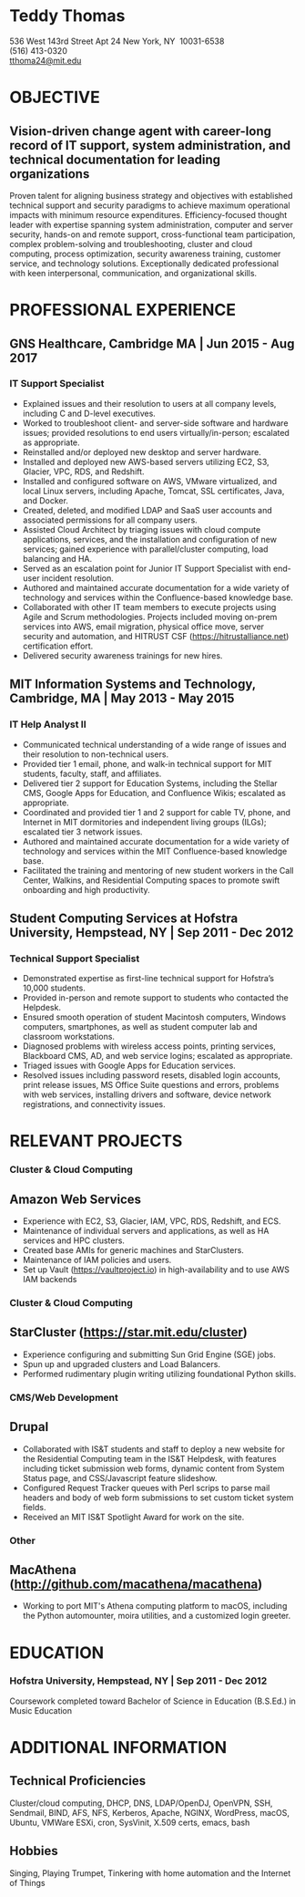 # Teddy Thomas

536 West 143rd Street
Apt 24
New York, NY  10031-6538  
(516) 413-0320  
tthoma24@mit.edu

[comment]: # (Empty line below should be maintained to keep long line separating contact info from Objectove section when viewed on GitHub)
#  
# OBJECTIVE
## Vision-driven change agent with career-long record of IT support, system administration, and technical documentation for leading organizations

Proven talent for aligning business strategy and objectives with established technical support and security paradigms to achieve maximum operational impacts with minimum resource expenditures. Efficiency-focused thought leader with expertise spanning system administration, computer and server security, hands-on and remote support, cross-functional team participation, complex problem-solving and troubleshooting, cluster and cloud computing, process optimization, security awareness training, customer service, and technology solutions. Exceptionally dedicated professional with keen interpersonal, communication, and organizational skills.

# PROFESSIONAL EXPERIENCE
## GNS Healthcare, Cambridge MA | Jun 2015 - Aug 2017
### IT Support Specialist

* Explained issues and their resolution to users at all company levels, including C and D-level executives.
* Worked to troubleshoot client- and server-side software and hardware issues; provided resolutions to end users virtually/in-person; escalated as appropriate.
* Reinstalled and/or deployed new desktop and server hardware.
* Installed and deployed new AWS-based servers utilizing EC2, S3, Glacier, VPC, RDS, and Redshift.
* Installed and configured software on AWS, VMware virtualized, and local Linux servers, including Apache, Tomcat, SSL certificates, Java, and Docker.
* Created, deleted, and modified LDAP and SaaS user accounts and associated permissions for all company users.
* Assisted Cloud Architect by triaging issues with cloud compute applications, services, and the installation and configuration of new services; gained experience with parallel/cluster computing, load balancing and HA.
* Served as an escalation point for Junior IT Support Specialist with end-user incident resolution.
* Authored and maintained accurate documentation for a wide variety of technology and services within the Confluence-based knowledge base.
* Collaborated with other IT team members to execute projects using Agile and Scrum methodologies. Projects included moving on-prem services into AWS, email migration, physical office move, server security and automation, and HITRUST CSF (https://hitrustalliance.net) certification effort.
* Delivered security awareness trainings for new hires.


## MIT Information Systems and Technology, Cambridge, MA | May 2013 - May 2015 
### IT Help Analyst II

* Communicated technical understanding of a wide range of issues and their resolution to non-technical users. 
* Provided tier 1 email, phone, and walk-in technical support for MIT students, faculty, staff, and affiliates.
* Delivered tier 2 support for Education Systems, including the Stellar CMS, Google Apps for Education, and Confluence Wikis; escalated as appropriate.
* Coordinated and provided tier 1 and 2 support for cable TV, phone, and Internet in MIT dormitories and independent living groups (ILGs); escalated tier 3 network issues.
* Authored and maintained accurate documentation for a wide variety of technology and services within the MIT Confluence-based knowledge base.
* Facilitated the training and mentoring of new student workers in the Call Center, Walkins, and Residential Computing spaces to promote swift onboarding and high productivity. 


## Student Computing Services at Hofstra University, Hempstead, NY | Sep 2011 - Dec 2012
### Technical Support Specialist

* Demonstrated expertise as first-line technical support for Hofstra’s 10,000 students.
* Provided in-person and remote support to students who contacted the Helpdesk.
* Ensured smooth operation of student Macintosh computers, Windows computers, smartphones, as well as student computer lab and classroom workstations. 
* Diagnosed problems with wireless access points, printing services, Blackboard CMS, AD, and web service logins; escalated as appropriate.
* Triaged issues with Google Apps for Education services.
* Resolved issues including password resets, disabled login accounts, print release issues, MS Office Suite questions and errors, problems with web services, installing drivers and software, device network registrations, and connectivity issues.


# RELEVANT PROJECTS

### Cluster & Cloud Computing
## Amazon Web Services

* Experience with EC2, S3, Glacier, IAM, VPC, RDS, Redshift, and ECS.
* Maintenance of individual servers and applications, as well as HA services and HPC clusters.
* Created base AMIs for generic machines and StarClusters.
* Maintenance of IAM policies and users.
* Set up Vault (https://vaultproject.io) in high-availability and to use AWS IAM backends


### Cluster & Cloud Computing
## StarCluster (https://star.mit.edu/cluster)

* Experience configuring and submitting Sun Grid Engine (SGE) jobs.
* Spun up and upgraded clusters and Load Balancers.
* Performed rudimentary plugin writing utilizing foundational Python skills.


### CMS/Web Development
## Drupal
* Collaborated with IS&T students and staff to deploy a new website for the Residential Computing team in the IS&T Helpdesk, with features including ticket submission web forms, dynamic content from System Status page, and CSS/Javascript feature slideshow.
* Configured Request Tracker queues with Perl scrips to parse mail headers and body of web form submissions to set custom ticket system fields. 
* Received an MIT IS&T Spotlight Award for work on the site.


### Other
## MacAthena (http://github.com/macathena/macathena)
* Working to port MIT's Athena computing platform to macOS, including the Python automounter, moira utilities, and a customized login greeter.



# EDUCATION
### Hofstra University, Hempstead, NY | Sep 2011 - Dec 2012
Coursework completed toward Bachelor of Science in Education (B.S.Ed.) in Music Education

# ADDITIONAL INFORMATION
## Technical Proficiencies
Cluster/cloud computing, DHCP, DNS, LDAP/OpenDJ, OpenVPN, SSH, Sendmail, BIND, AFS, NFS, Kerberos, Apache, NGINX, WordPress, macOS, Ubuntu, VMWare ESXi, cron, SysVinit, X.509 certs, emacs, bash

## Hobbies
Singing, Playing Trumpet, Tinkering with home automation and the Internet of Things
